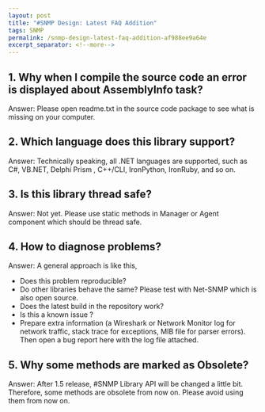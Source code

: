 ```yaml
---
layout: post
title: "#SNMP Design: Latest FAQ Addition"
tags: SNMP
permalink: /snmp-design-latest-faq-addition-af988ee9a64e
excerpt_separator: <!--more-->
---
```

## 1. Why when I compile the source code an error is displayed about AssemblyInfo task?
Answer: Please open readme.txt in the source code package to see what is missing on your computer.

## 2. Which language does this library support?
Answer: Technically speaking, all .NET languages are supported, such as C#, VB.NET, Delphi Prism , C++/CLI, IronPython, IronRuby, and so on.

## 3. Is this library thread safe?
Answer: Not yet. Please use static methods in Manager or Agent component which should be thread safe.

## 4. How to diagnose problems?
Answer: A general approach is like this,

* Does this problem reproducible?
* Do other libraries behave the same? Please test with Net-SNMP which is also open source.
* Does the latest build in the repository work?
* Is this a known issue ?
* Prepare extra information (a Wireshark or Network Monitor log for network traffic, stack trace for exceptions, MIB file for parser errors). Then open a bug report here with the log file attached.

## 5. Why some methods are marked as Obsolete?

Answer: After 1.5 release, #SNMP Library API will be changed a little bit. Therefore, some methods are obsolete from now on. Please avoid using them from now on.
<!--more-->